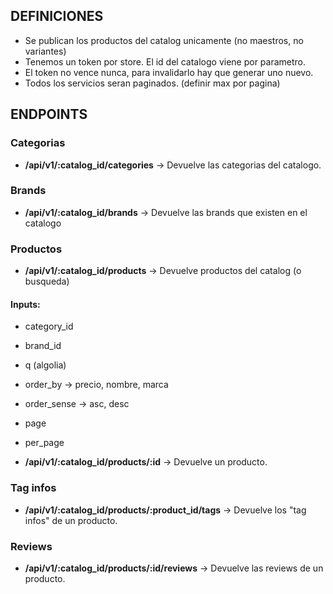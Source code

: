 ## DEFINICIONES

- Se publican los productos del catalog unicamente (no maestros, no variantes)
- Tenemos un token por store. El id del catalogo viene por parametro.
- El token no vence nunca, para invalidarlo hay que generar uno nuevo.
- Todos los servicios seran paginados. (definir max por pagina)


## ENDPOINTS

### Categorias

- __/api/v1/:catalog_id/categories__ -> Devuelve las categorias del catalogo.


### Brands

- __/api/v1/:catalog_id/brands__ -> Devuelve las brands que existen en el catalogo


### Productos

- __/api/v1/:catalog_id/products__ -> Devuelve productos del catalog (o busqueda)

#### Inputs:
- category_id
- brand_id
- q (algolia)
- order_by -> precio, nombre, marca
- order_sense -> asc, desc
- page
- per_page

- __/api/v1/:catalog_id/products/:id__ -> Devuelve un producto.

### Tag infos

- __/api/v1/:catalog_id/products/:product_id/tags__ -> Devuelve los "tag infos" de un producto.

### Reviews

- __/api/v1/:catalog_id/products/:id/reviews__ -> Devuelve las reviews de un producto.
